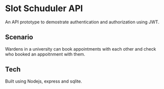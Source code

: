 # Slot Schuduler API

An API prototype to demostrate authentication and authorization using JWT.

## Scenario

Wardens in a university can book appointments with each other and check who booked an appoitnment with them. 


## Tech

Built using Nodejs, express and sqlite. 
